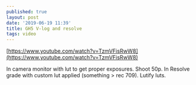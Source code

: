```yaml
---
published: true
layout: post
date: '2019-06-19 11:39'
title: GH5 V-log and resolve
tags: video 
---
```

[https://www.youtube.com/watch?v=TzmVFisRwW8](https://www.youtube.com/watch?v=TzmVFisRwW8)

In camera monitor with lut to get proper exposures. Shoot 50p. In Resolve grade with custom lut applied (something > rec 709). Lutify luts.
